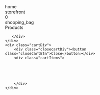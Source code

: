 <!--HTML---->

<!DOCTYPE html>
<html lang="en">
<head>
    <meta charset="UTF-8">
    <meta name="viewport" content="width=device-width, initial-scale=1.0">
    <title>My Shop</title>
    <link rel="stylesheet" href="callishema.css">
    <link rel="stylesheet" href="https://fonts.googleapis.com/css2?family=Material+Symbols+Outlined:opsz,wght,FILL,GRAD@20..48,100..700,0..1,-50..200" />
    <style>
        .material-symbols-outlined {
          font-variation-settings:
          'FILL' 0,
          'wght' 400,
          'GRAD' 0,
          'opsz' 24
        }
        </style>
</head>
<body>
    <div class="shopicons">
    <div class="homeicon"><span class="material-symbols-outlined">
        home
        </span></div>
    <div class="shopicon"><span class="material-symbols-outlined">
        storefront
        </span></div>
    <div class="carticon">
        <div class="cartQuantity">0</div>
        <span class="material-symbols-outlined cartIcon">
        shopping_bag
        </span></div>
    </div>
    <div class="header">Products</div>
    <div class="displaydiv">
      
       </div>
    </div>
    <div class="cartDiv">
        <div class="closecartDiv"><button class="closeCartBtn">Close</button></div>
        <div class="cartItems">
            
            
           


        </div>
    </div>
   <script type="module" src="./scripts/callishema.js"></script>
</body>
</html> 

